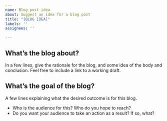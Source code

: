 ```yaml
---
name: Blog post idea
about: Suggest an idea for a blog post
title: "[BLOG IDEA]"
labels: ''
assignees: ''

---
```


## What’s the blog about?

In a few lines, give the rationale for the blog, and some idea of the body and conclusion. Feel free to include a link to a working draft.

## What’s the goal of the blog?

A few lines explaining what the desired outcome is for this blog.

 * Who is the audience for this? Who do you hope to reach?
 * Do you want your audience to take an action as a result? If so, what?
